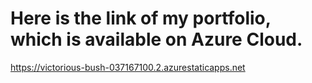 #
# Here is the link of my portfolio, which is available on Azure Cloud.
https://victorious-bush-037167100.2.azurestaticapps.net
